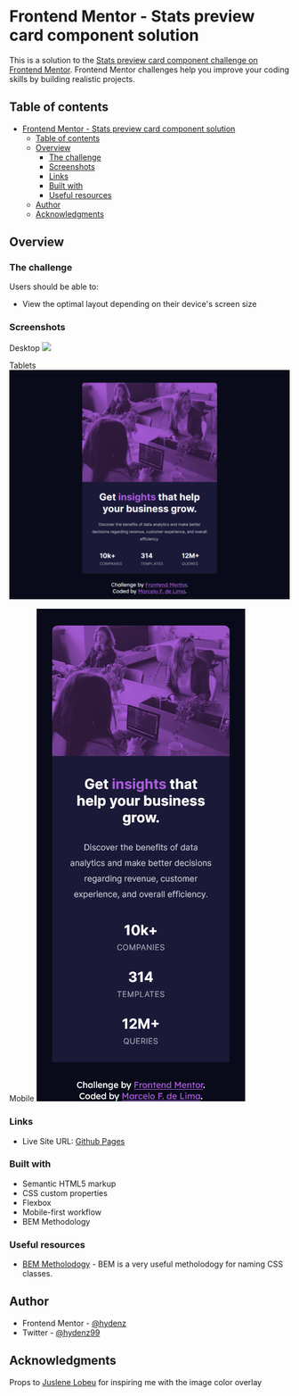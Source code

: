 # Frontend Mentor - Stats preview card component solution

This is a solution to the [Stats preview card component challenge on Frontend Mentor](https://www.frontendmentor.io/challenges/stats-preview-card-component-8JqbgoU62). Frontend Mentor challenges help you improve your coding skills by building realistic projects. 

## Table of contents

- [Frontend Mentor - Stats preview card component solution](#frontend-mentor---stats-preview-card-component-solution)
  - [Table of contents](#table-of-contents)
  - [Overview](#overview)
    - [The challenge](#the-challenge)
    - [Screenshots](#screenshots)
    - [Links](#links)
    - [Built with](#built-with)
    - [Useful resources](#useful-resources)
  - [Author](#author)
  - [Acknowledgments](#acknowledgments)

## Overview

### The challenge

Users should be able to:

- View the optimal layout depending on their device's screen size

### Screenshots

Desktop
![](./images/screenshot-screenshot-desktop.png)

Tablets
![](./images/screenshot2-tablet.png)

Mobile
![](./images/screenshot3-mobile.png)

### Links

- Live Site URL: [Github Pages](https://hydenz.github.io/stats-preview-card-component/)

### Built with

- Semantic HTML5 markup
- CSS custom properties
- Flexbox
- Mobile-first workflow
- BEM Methodology

### Useful resources

- [BEM Metholodogy](http://getbem.com/introduction/) - BEM is a very useful metholodogy for naming CSS classes.

## Author

- Frontend Mentor - [@hydenz](https://www.frontendmentor.io/profile/hydenz)
- Twitter - [@hydenz99](https://twitter.com/hydenz99)

## Acknowledgments

Props to [Juslene Lobeu](https://www.frontendmentor.io/solutions/responsividade-com-display-grid-P1KNp4WJq) for inspiring me with the image color overlay